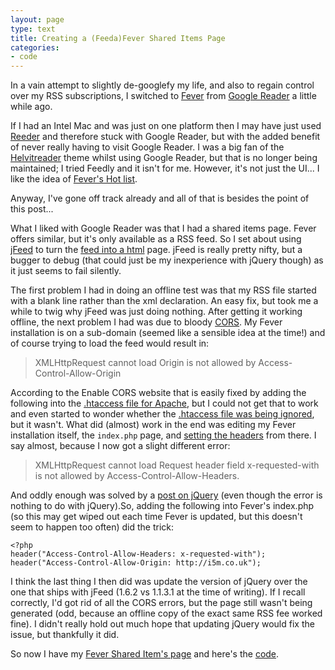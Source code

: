 ```yaml
---
layout: page
type: text
title: Creating a (Feeda)Fever Shared Items Page
categories: 
- code
---
```

In a vain attempt to slightly de-googlefy my life, and also to regain control over my RSS subscriptions, I switched to [Fever](http://feedafever.com/) from [Google Reader](http://reader.google.com/) a little while ago.

If I had an Intel Mac and was just on one platform then I may have just used [Reeder](http://reederapp.com/) and therefore stuck with Google Reader, but with the added benefit of never really having to visit Google Reader. I was a big fan of the [Helvitreader](http://helvetireader.com/) theme whilst using Google Reader, but that is no longer being maintained; I tried Feedly and it isn't for me. However, it's not just the UI... I like the idea of [Fever's Hot list](http://feedafever.com/#demo).

Anyway, I've gone off track already and all of that is besides the point of this post...

What I liked with Google Reader was that I had a shared items page. Fever offers similar, but it's only available as a RSS feed. So I set about using [jFeed](https://github.com/jfhovinne/jFeed) to turn the [feed into a html](https://github.com/jfhovinne/jFeed/blob/master/example.html) page. jFeed is really pretty nifty, but a bugger to debug (that could just be my inexperience with jQuery though) as it just seems to fail silently.

The first problem I had in doing an offline test was that my RSS file started with a blank line rather than the xml declaration. An easy fix, but took me a while to twig why jFeed was just doing nothing. After getting it working offline, the next problem I had was due to bloody [CORS](http://enable-cors.org/). My Fever installation is on a sub-domain (seemed like a sensible idea at the time!) and of course trying to load the feed would result in:

> XMLHttpRequest cannot load <url> Origin <origin> is not allowed by Access-Control-Allow-Origin

According to the Enable CORS website that is easily fixed by adding the following into the [.htaccess file for Apache](http://enable-cors.org/#how-apache), but I could not get that to work and even started to wonder whether the [.htaccess file was being ignored](http://jappler.com/blog/archive/2008/10/22/how-to-test-htaccess-files), but it wasn't. What did (almost) work in the end was editing my Fever installation itself, the `index.php` page, and [setting the headers](http://enable-cors.org/#how-php) from there. I say almost, because I now got a slight different error:

> XMLHttpRequest cannot load <url> Request header field x-requested-with is not allowed by Access-Control-Allow-Headers.

And oddly enough was solved by a [post on jQuery](https://forum.jquery.com/topic/jquery-1-5-latest-chrome-post-ajax-request-xmlhttprequest-cannot-load-url-request-header-field-x-requested-with-is-not-allowed-by-access-control-allow-headers) (even though the error is nothing to do with jQuery).So, adding the following into Fever's index.php (so this may get wiped out each time Fever is updated, but this doesn't seem to happen too often) did the trick:

    <?php
    header("Access-Control-Allow-Headers: x-requested-with");
    header("Access-Control-Allow-Origin: http://i5m.co.uk");

I think the last thing I then did was update the version of jQuery over the one that ships with jFeed (1.6.2 vs 1.1.3.1 at the time of writing). If I recall correctly, I'd got rid of all the CORS errors, but the page still wasn't being generated (odd, because an offline copy of the exact same RSS fee worked fine). I didn't really hold out much hope that updating jQuery would fix the issue, but thankfully it did.

So now I have my [Fever Shared Item's page](http://i5m.co.uk/fever.html) and here's the [code](https://github.com/i5m/i5m.github.com/blob/ef3d7f7337cd4ad580c21ba45632c1d70b999d7c/fever.html).
